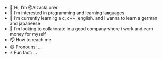- 👋 Hi, I’m @AizackLoner
- 👀 I’m interested in programming and learning languages
- 🌱 I’m currently learning a c, c++, english. and i wanna to learn a german and japaneese
- 💞️ I’m looking to collaborate in a good company where i work and earn money for myself
- 📫 How to reach me 
- 😄 Pronouns: ...
- ⚡ Fun fact: ...

<!---
AizackLoner/AizackLoner is a ✨ special ✨ repository because its `README.md` (this file) appears on your GitHub profile.
You can click the Preview link to take a look at your changes.
--->

